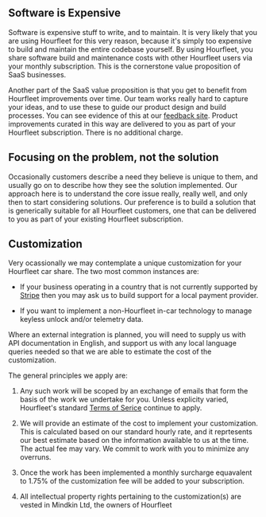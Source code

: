 ## Software is Expensive

Software is expensive stuff to write, and to maintain. It is very likely that you are using Hourfleet for this very reason, because it's simply too expensive to build and maintain the entire codebase yourself. By using Hourfleet, you share software build and maintenance costs with other Hourfleet users via your monthly subscription. This is the cornerstone value proposition of SaaS businesses.  

Another part of the SaaS value proposition is that you get to benefit from Hourfleet improvements over time. Our team works really hard to capture your ideas, and to use these to guide our product design and build processes. You can see evidence of this at our [feedback site](http://feedback.hourfleet.com). Product improvements curated in this way are delivered to you as part of your Hourfleet subscription. There is no additional charge.

## Focusing on the problem, not the solution  

Occasionally customers describe a need they believe is unique to them, and usually go on to describe how they see the solution implemented. Our approach here is to understand the core issue really, really well, and only then to start considering solutions. Our preference is to build a solution that is generically suitable for all Hourfleet customers, one that can be delivered to you as part of your existing Hourfleet subscription.

## Customization  

Very ocassionally we may contemplate a unique customization for your Hourfleet car share. The two most common instances are: 

- If your business operating in a country that is not currently supported by [Stripe](https://stripe.com/global) then you may ask us to build support for a local payment provider.

- If you want to implement a non-Hourfleet in-car technology to manage keyless unlock and/or telemetry data.  

Where an external integration is planned, you will need to supply us with API documentation in English, and support us with any local language queries needed so that we are able to estimate the cost of the customization.

The general principles we apply are:

1. Any such work will be scoped by an exchange of emails that form the basis of the work we undertake for you. Unless explicity varied, Hourfleet's standard [Terms of Serice](https://www.wix.hourfleet.com/terms) continue to apply.

1. We will provide an estimate of the cost to implement your customization. This is calculated based on our standard hourly rate, and it reprtesents our best estimate based on the information available to us at the time. The actual fee may vary. We commit to work with you to minimize any overruns.

1. Once the work has been implemented a monthly surcharge equavalent to 1.75% of the customization fee will be added to your subscription.

1. All intellectual property rights pertaining to the customization(s) are vested in Mindkin Ltd, the owners of Hourfleet  

